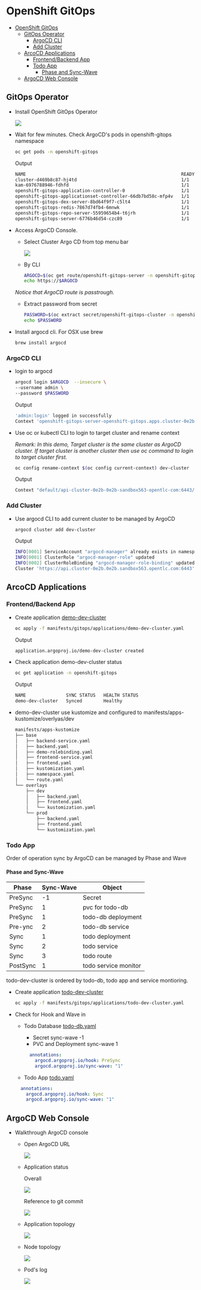 # OpenShift GitOps
- [OpenShift GitOps](#openshift-gitops)
  - [GitOps Operator](#gitops-operator)
    - [ArgoCD CLI](#argocd-cli)
    - [Add Cluster](#add-cluster)
  - [ArcoCD Applications](#arcocd-applications)
    - [Frontend/Backend App](#frontendbackend-app)
    - [Todo App](#todo-app)
      - [Phase and Sync-Wave](#phase-and-sync-wave)
  - [ArgoCD Web Console](#argocd-web-console)
  
## GitOps Operator

- Install OpenShift GitOps Operator
  
  ![](images/argocd-operatorhub-openshift-gitops.png)

- Wait for few minutes. Check ArgoCD's pods in openshift-gitops namespace
  
  ```bash
  oc get pods -n openshift-gitops
  ```
  
  Output
  
  ```bash
  NAME                                                          READY   STATUS    RESTARTS   AGE
  cluster-d469b8c87-hj4td                                       1/1     Running   0          68s
  kam-6976788946-fdhfd                                          1/1     Running   0          68s
  openshift-gitops-application-controller-0                     1/1     Running   0          66s
  openshift-gitops-applicationset-controller-66db7bd58c-mfp4v   1/1     Running   0          66s
  openshift-gitops-dex-server-8bd64f9f7-c5lt4                   1/1     Running   0          65s
  openshift-gitops-redis-7867d74fb4-6mnwk                       1/1     Running   0          66s
  openshift-gitops-repo-server-55959654b4-t6jrh                 1/1     Running   0          66s
  openshift-gitops-server-6776b46d54-czc89                      1/1     Running   0          66s
  ```

- Access ArgoCD Console. 

  - Select Cluster Argo CD from top menu bar
    
    ![](images/argocd-url.png)

  - By CLI

    ```bash
    ARGOCD=$(oc get route/openshift-gitops-server -n openshift-gitops -o jsonpath='{.spec.host}')
    echo https://$ARGOCD
    ```
  
  *Notice that ArgoCD route is passtrough.*

  - Extract password from secret
    
    ```bash
    PASSWORD=$(oc extract secret/openshift-gitops-cluster -n openshift-gitops --to=-) 2>/dev/null
    echo $PASSWORD
    ```

- Install argocd cli. For OSX use brew
  
  ```bash
  brew install argocd
  ```

### ArgoCD CLI

- login to argocd
  ```bash
  argocd login $ARGOCD  --insecure \
  --username admin \
  --password $PASSWORD
  ```
  Output
  ```bash
  'admin:login' logged in successfully
  Context 'openshift-gitops-server-openshift-gitops.apps.cluster-0e2b.0e2b.sandbox563.opentlc.com' updated
  ```
- Use oc or kubectl CLI to login to target cluster and rename context

  *Remark: In this demo, Target cluster is the same cluster as ArgoCD cluster. If target cluster is another cluster then use oc command to login to target cluster first.*

  ```bash
  oc config rename-context $(oc config current-context) dev-cluster
  ```
  Output
  ```bash
  Context "default/api-cluster-0e2b-0e2b-sandbox563-opentlc-com:6443/opentlc-mgr" renamed to "dev-cluster".
  ```

### Add Cluster

- Use argocd CLI to add current cluster to be managed by ArgoCD
  
  ```bash
  argocd cluster add dev-cluster
  ```
  
  Output
  
  ```bash
  INFO[0001] ServiceAccount "argocd-manager" already exists in namespace "kube-system"
  INFO[0001] ClusterRole "argocd-manager-role" updated
  INFO[0002] ClusterRoleBinding "argocd-manager-role-binding" updated
  Cluster 'https://api.cluster-0e2b.0e2b.sandbox563.opentlc.com:6443' added
  ```

## ArcoCD Applications

### Frontend/Backend App

- Create application [demo-dev-cluster](manifests/gitops/applications/demo-dev-cluster.yaml)
  
  ```bash
  oc apply -f manifests/gitops/applications/demo-dev-cluster.yaml
  ```

  Output
  
  ```bash
  application.argoproj.io/demo-dev-cluster created
  ```

- Check application demo-dev-cluster status
  
  ```bash
  oc get application -n openshift-gitops
  ```

  Output
  
  ```bash
  NAME               SYNC STATUS   HEALTH STATUS
  demo-dev-cluster   Synced        Healthy
  ```

- demo-dev-cluster use kustomize and configured to manifests/apps-kustomize/overlyas/dev

  ```bash
  manifests/apps-kustomize
  ├── base
  │   ├── backend-service.yaml
  │   ├── backend.yaml
  │   ├── demo-rolebinding.yaml
  │   ├── frontend-service.yaml
  │   ├── frontend.yaml
  │   ├── kustomization.yaml
  │   ├── namespace.yaml
  │   └── route.yaml
  └── overlays
      ├── dev
      │   ├── backend.yaml
      │   ├── frontend.yaml
      │   └── kustomization.yaml
      └── prod
          ├── backend.yaml
          ├── frontend.yaml
          └── kustomization.yaml
  ```

### Todo App

Order of operation sync by ArgoCD can be managed by Phase and Wave 

#### Phase and Sync-Wave

| Phase | Sync-Wave | Object
| --- | --- |--- | 
| PreSync | -1 | Secret
| PreSync | 1 | pvc for todo-db
| PreSync | 1 | todo-db deployment
| Pre-ync | 2 | todo-db service
|Sync | 1 | todo deployment
|Sync | 2 | todo service
|Sync | 3 | todo route
|PostSync | 1 | todo service monitor

todo-dev-cluster is ordered by todo-db, todo app and service montioring.

- Create application [todo-dev-cluster](manifests/gitops/applications/todo-dev-cluster.yaml)
  
  ```bash
  oc apply -f manifests/gitops/applications/todo-dev-cluster.yaml
  ```

- Check for Hook and Wave in 

  - Todo Database [todo-db.yaml](manifests/todo-kustomize/base/todo-db.yaml)
    - Secret sync-wave -1
    - PVC and Deployment sync-wave 1

    ```yaml
      annotations:
        argocd.argoproj.io/hook: PreSync
        argocd.argoproj.io/sync-wave: "1"
    ```

  -  Todo App [todo.yaml](manifests/todo-kustomize/base/todo.yaml)

    ```yaml
      annotations:
        argocd.argoproj.io/hook: Sync
        argocd.argoproj.io/sync-wave: "1"
    ```

## ArgoCD Web Console

- Walkthrough ArgoCD console

  - Open ArgoCD URL

    ![](images/argocd-menu-bar.png)

  - Application status
    
    Overall
    
    ![](images/demo-dev-cluster.png)

    Reference to git commit

    ![](images/demo-dev-cluster-status.png)

  - Application topology
    
    ![](images/demo-dev-cluster-topology.png)

  - Node topology

    ![](images/demo-dev-cluster-by-nodes.png)

  - Pod's log

    ![](images/demo-dev-cluster-pod-log.png)
